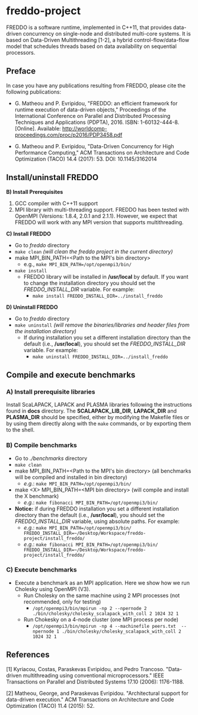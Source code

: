 # freddo-project
FREDDO is a software runtime, implemented in C++11, that provides data-driven concurrency on single-node and distributed multi-core systems. It is based on Data-Driven Multithreading [1-2], a hybrid control-flow/data-flow model that schedules threads based on data availability on sequential processors.

## Preface
In case you have any publications resulting from FREDDO, please cite the following publications:
  - G. Matheou and P. Evripidou, "FREDDO: an efficient framework for runtime execution of data-driven objects," Proceedings of the International Conference on Parallel and Distributed Processing Techniques and Applications (PDPTA), 2016. ISBN: 1-60132-444-8. [Online]. Available: http://worldcomp-proceedings.com/proc/p2016/PDP3458.pdf

  - G. Matheou and P. Evripidou, "Data-Driven Concurrency for High Performance Computing," ACM Transactions on Architecture and Code Optimization (TACO) 14.4 (2017): 53. DOI: 10.1145/3162014

## Install/uninstall FREDDO

**B) Install Prerequisites**
1. GCC compiler with C++11 support
2. MPI library with multi-threading support. FREDDO has been tested with OpenMPI (Versions: 1.8.4, 2.0.1 and 2.1.1). However, we expect that FREDDO will work with any MPI version that supports multithreading.

**C) Install FREDDO**
- Go to *freddo* directory
- ```make clean``` *(will clean the freddo project in the current directory)*
- make MPI_BIN_PATH=<Path to the MPI's bin directory>
    - e.g., ```make MPI_BIN_PATH=/opt/openmpi3/bin/```
- ```make install```
  - FREDDO library will be installed in **/usr/local** by default. If you want to change the installation directory you should set the *FREDDO_INSTALL_DIR* variable. For example:
    - ``make install FREDDO_INSTALL_DIR=../install_freddo``

**D) Uninstall FREDDO**
- Go to *freddo* directory
- ```make uninstall``` *(will remove the binaries/libraries and header files from the installation directory)*
  - If during installation you set a different installation directory than the default (i.e., **/usr/local**), you should set the *FREDDO_INSTALL_DIR* variable. For example:
    - ``make uninstall FREDDO_INSTALL_DIR=../install_freddo``

## Compile and execute benchmarks

### A) Install prerequisite libraries
Install ScaLAPACK, LAPACK and PLASMA libraries following the instructions found in **docs** directory. The **SCALAPACK_LIB_DIR**, **LAPACK_DIR** and **PLASMA_DIR** should be specified, either by modifying the Makefile files or by using them directly along with the `make` commands, or by exporting them to the shell.  

### B) Compile benchmarks
- Go to *./benchmarks* directory
- ```make clean```
- make MPI_BIN_PATH=<Path to the MPI's bin directory> (all benchmarks will be compiled and installed in bin directory)
  - *e.g.*: ```make MPI_BIN_PATH=/opt/openmpi3/bin/```
- make &lt;X&gt; MPI_BIN_PATH=&lt;MPI bin directory&gt; (will compile and install the X benchmark)
  - *e.g.*: ```make fibonacci MPI_BIN_PATH=/opt/openmpi3/bin/```
- **Notice:** if during FREDDO installation you set a different installation directory than the default (i.e., **/usr/local**), you should set the *FREDDO_INSTALL_DIR* variable, using absolute paths. For example:
    - *e.g.*: `make MPI_BIN_PATH=/opt/openmpi3/bin/ FREDDO_INSTALL_DIR=~/Desktop/Workspace/freddo-project/install_freddo/`
    - *e.g.*: `make fibonacci MPI_BIN_PATH=/opt/openmpi3/bin/ FREDDO_INSTALL_DIR=~/Desktop/Workspace/freddo-project/install_freddo/`

### C) Execute benchmarks
- Execute a benchmark as an MPI application. Here we show how we run Cholesky using OpenMPI (V3).
  - Run Cholesky on the same machine using 2 MPI processes (not recommended, only for testing)
    - ```/opt/openmpi3/bin/mpirun -np 2 --npernode 2 ./bin/cholesky/cholesky_scalapack_with_coll 2 1024 32 1```
  - Run Chokesky on a 4-node cluster (one MPI process per node)
    - ```/opt/openmpi3/bin/mpirun -np 4 --machinefile peers.txt  --npernode 1 ./bin/cholesky/cholesky_scalapack_with_coll 2 1024 32 1```

## References
[1] Kyriacou, Costas, Paraskevas Evripidou, and Pedro Trancoso. "Data-driven multithreading using conventional microprocessors." IEEE Transactions on Parallel and Distributed Systems 17.10 (2006): 1176-1188.

[2] Matheou, George, and Paraskevas Evripidou. "Architectural support for data-driven execution." ACM Transactions on Architecture and Code Optimization (TACO) 11.4 (2015): 52.
